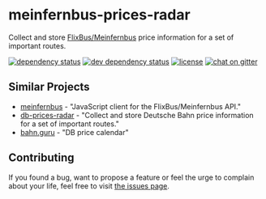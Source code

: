 # meinfernbus-prices-radar

Collect and store [FlixBus/Meinfernbus](https://flixbus.de) price information for a set of important routes.

[![dependency status](https://img.shields.io/david/juliuste/meinfernbus-prices-radar.svg)](https://david-dm.org/juliuste/meinfernbus-prices-radar)
[![dev dependency status](https://img.shields.io/david/dev/juliuste/meinfernbus-prices-radar.svg)](https://david-dm.org/juliuste/meinfernbus-prices-radar#info=devDependencies)
[![license](https://img.shields.io/github/license/juliuste/meinfernbus-prices-radar.svg?style=flat)](LICENSE)
[![chat on gitter](https://badges.gitter.im/juliuste.svg)](https://gitter.im/juliuste)

## Similar Projects

- [meinfernbus](https://github.com/juliuste/meinfernbus/) - "JavaScript client for the FlixBus/Meinfernbus API."
- [db-prices-radar](https://github.com/derhuerst/db-prices-radar/) - "Collect and store Deutsche Bahn price information for a set of important routes."
- [bahn.guru](https://bahn.guru) - "DB price calendar"

## Contributing

If you found a bug, want to propose a feature or feel the urge to complain about your life, feel free to visit [the issues page](https://github.com/juliuste/meinfernbus-prices-radar/issues).
